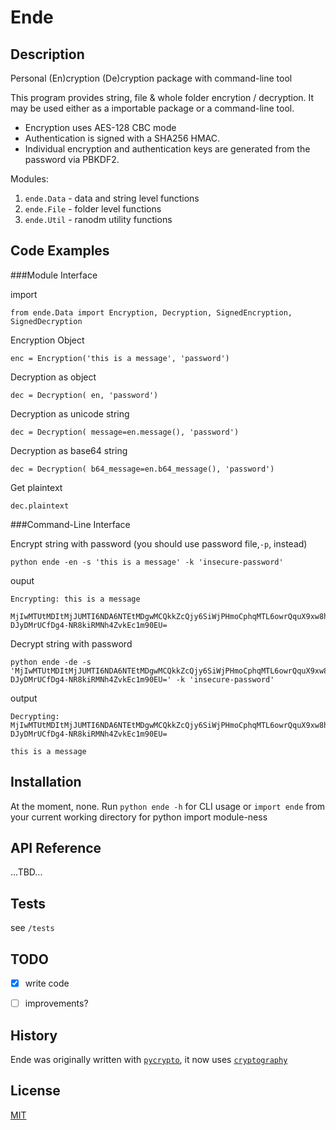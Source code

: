 Ende
====

Description
-----------
Personal (En)cryption (De)cryption package with command-line tool

This program provides string, file & whole folder encrytion / decryption.
It may be used either as a importable package or a command-line tool.

- Encryption uses AES-128 CBC mode
- Authentication is signed with a SHA256 HMAC.
- Individual encryption and authentication keys are generated from the password via PBKDF2.

Modules:

1. `ende.Data` - data and string level functions
2. `ende.File` - folder level functions
3. `ende.Util` - ranodm utility functions


Code Examples
-------------

###Module Interface

import

    from ende.Data import Encryption, Decryption, SignedEncryption, SignedDecryption

Encryption Object

    enc = Encryption('this is a message', 'password')

Decryption as object

    dec = Decryption( en, 'password')

Decryption as unicode string

    dec = Decryption( message=en.message(), 'password')

Decryption as base64 string

    dec = Decryption( b64_message=en.b64_message(), 'password')

Get plaintext

    dec.plaintext

###Command-Line Interface

Encrypt string with password (you should use password file,`-p`, instead)

    python ende -en -s 'this is a message' -k 'insecure-password' 

ouput

    Encrypting: this is a message
    
    MjIwMTUtMDItMjJUMTI6NDA6NTEtMDgwMCQkkZcQjy6SiWjPHmoCphqMTL6owrQquX9xw8hxFYkUG0_zNrPu-DJyDMrUCfDg4-NR8kiRMNh4ZvkEc1m90EU=

Decrypt string with password

    python ende -de -s 'MjIwMTUtMDItMjJUMTI6NDA6NTEtMDgwMCQkkZcQjy6SiWjPHmoCphqMTL6owrQquX9xw8hxFYkUG0_zNrPu-DJyDMrUCfDg4-NR8kiRMNh4ZvkEc1m90EU=' -k 'insecure-password' 

output

    Decrypting: MjIwMTUtMDItMjJUMTI6NDA6NTEtMDgwMCQkkZcQjy6SiWjPHmoCphqMTL6owrQquX9xw8hxFYkUG0_zNrPu-DJyDMrUCfDg4-NR8kiRMNh4ZvkEc1m90EU=
    
    this is a message


Installation
------------
At the moment, none.  Run `python ende -h` for CLI usage or `import ende` from your current working directory for python import module-ness


API Reference
-------------
...TBD...


Tests
-----
see `/tests`


TODO
----
- [x] write code
- [ ] improvements?


History
-------
Ende was originally written with [`pycrypto`](https://www.dlitz.net/software/pycrypto/), it now uses [`cryptography`](https://cryptography.io/)


License
-------
[MIT](https://github.com/tmthydvnprt/ende/blob/master/LICENSE)
